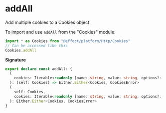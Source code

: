 # addAll

Add multiple cookies to a Cookies object

To import and use `addAll` from the "Cookies" module:

```ts
import * as Cookies from "@effect/platform/Http/Cookies"
// Can be accessed like this
Cookies.addAll
```

**Signature**

```ts
export declare const addAll: {
  (
    cookies: Iterable<readonly [name: string, value: string, options?: Cookie["options"]]>
  ): (self: Cookies) => Either.Either<Cookies, CookiesError>
  (
    self: Cookies,
    cookies: Iterable<readonly [name: string, value: string, options?: Cookie["options"]]>
  ): Either.Either<Cookies, CookiesError>
}
```
